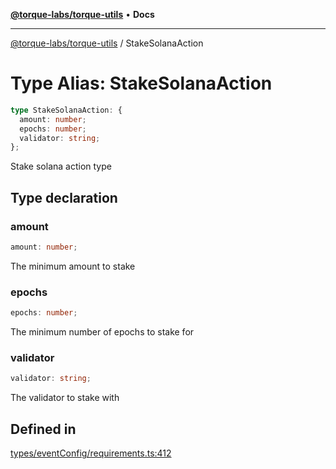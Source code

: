 [**@torque-labs/torque-utils**](../README.md) • **Docs**

***

[@torque-labs/torque-utils](../README.md) / StakeSolanaAction

# Type Alias: StakeSolanaAction

```ts
type StakeSolanaAction: {
  amount: number;
  epochs: number;
  validator: string;
};
```

Stake solana action type

## Type declaration

### amount

```ts
amount: number;
```

The minimum amount to stake

### epochs

```ts
epochs: number;
```

The minimum number of epochs to stake for

### validator

```ts
validator: string;
```

The validator to stake with

## Defined in

[types/eventConfig/requirements.ts:412](https://github.com/torque-labs/torque-utils/blob/fcba00c7b8994c0932484e8f489988b91291c603/types/eventConfig/requirements.ts#L412)

